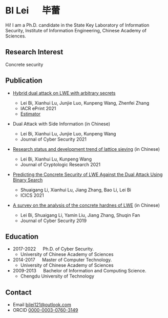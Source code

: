 
# BI Lei &emsp; 毕蕾

Hi! I am a Ph.D. candidate in the State Key Laboratory of Information Security, Institute of Information Engineering, Chinese Academy of Sciences.

## Research Interest
Concrete security

## Publication

- [Hybrid dual attack on LWE with arbitrary secrets](https://eprint.iacr.org/2021/152)
  - Lei Bi, Xianhui Lu, Junjie Luo, Kunpeng Wang, Zhenfei Zhang
  - IACR ePrint 2021
  - [Estimator](https://github.com/BiLei121/hybrid-dual-estimator)

- Dual Attack with Side Information (in Chinese)
  - Lei Bi, Xianhui Lu, Junjie Luo, Kunpeng Wang
  - Journal of Cyber Security 2021

- [Research status and development trend of lattice sieving](http://www.jcr.cacrnet.org.cn/CN/Y2021/V8/I5/735) (in Chinese)
  - Lei Bi, Xianhui Lu, Kunpeng Wang
  - Journal of Cryptologic Research 2021

- [Predicting the Concrete Security of LWE Against the Dual Attack Using Binary Search](https://link.springer.com/chapter/10.1007%2F978-3-030-88052-1_16)
  - Shuaigang Li, Xianhui Lu, Jiang Zhang, Bao Li, Lei Bi
  - ICICS 2021

- [A survey on the analysis of the concrete hardnes of LWE](http://jcs.iie.ac.cn/xxaqxb/ch/reader/view_abstract.aspx?file_no=20190201&flag=1) (in Chinese)
  - Lei Bi, Shuaigang Li, Yamin Liu, Jiang Zhang, Shuqin Fan
  - Journal of Cyber Security 2019

## Education

- 2017-2022 &emsp; Ph.D. of Cyber Security.
  - University of Chinese Academy of Sciences
- 2014-2017 &emsp; Master of Computer Technology.
  - University of Chinese Academy of Sciences
- 2009-2013 &emsp; Bachelor of Information and Computing Science.
  - Chengdu University of Technology

## Contact
- Email bilei121@outlook.com
- ORCID [0000-0003-0760-3149](https://orcid.org/0000-0003-0760-3149)
